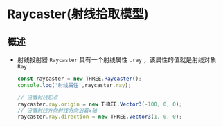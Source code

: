 # Raycaster(射线拾取模型)

## 概述

+ 射线投射器 `Raycaster` 具有一个射线属性 `.ray` ，该属性的值就是射线对象 `Ray`

  ```js
  const raycaster = new THREE.Raycaster();
  console.log('射线属性',raycaster.ray);
  ```

  ```js
  // 设置射线起点
  raycaster.ray.origin = new THREE.Vector3(-100, 0, 0);
  // 设置射线方向射线方向沿着x轴
  raycaster.ray.direction = new THREE.Vector3(1, 0, 0);
  ```
